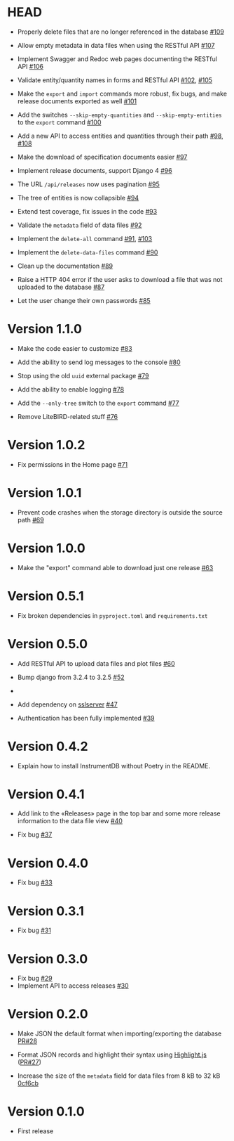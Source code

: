 # HEAD

-   Properly delete files that are no longer referenced in the database [#109](https://github.com/ziotom78/instrumentdb/pull/109)

-   Allow empty metadata in data files when using the RESTful API [#107](https://github.com/ziotom78/instrumentdb/pull/107)

-   Implement Swagger and Redoc web pages documenting the RESTful API [#106](https://github.com/ziotom78/instrumentdb/pull/106)

-   Validate entity/quantity names in forms and RESTful API [#102](https://github.com/ziotom78/instrumentdb/pull/102), [#105](https://github.com/ziotom78/instrumentdb/pull/105)

-   Make the `export` and `import` commands more robust, fix bugs, and make release documents exported as well [#101](https://github.com/ziotom78/instrumentdb/pull/101)

-   Add the switches `--skip-empty-quantities` and `--skip-empty-entities` to the `export` command [#100](https://github.com/ziotom78/instrumentdb/pull/100)

-   Add a new API to access entities and quantities through their path [#98](https://github.com/ziotom78/instrumentdb/pull/98), [#108](https://github.com/ziotom78/instrumentdb/pull/108)

-   Make the download of specification documents easier [#97](https://github.com/ziotom78/instrumentdb/pull/97)

-   Implement release documents, support Django 4 [#96](https://github.com/ziotom78/instrumentdb/pull/96)

-   The URL `/api/releases` now uses pagination [#95](https://github.com/ziotom78/instrumentdb/pull/95)

-   The tree of entities is now collapsible [#94](https://github.com/ziotom78/instrumentdb/pull/94)

-   Extend test coverage, fix issues in the code [#93](https://github.com/ziotom78/instrumentdb/pull/93)

-   Validate the `metadata` field of data files [#92](https://github.com/ziotom78/instrumentdb/pull/92)

-   Implement the `delete-all` command [#91](https://github.com/ziotom78/instrumentdb/pull/91), [#103](https://github.com/ziotom78/instrumentdb/pull/103)

-   Implement the `delete-data-files` command [#90](https://github.com/ziotom78/instrumentdb/pull/90)

-   Clean up the documentation [#89](https://github.com/ziotom78/instrumentdb/pull/89)

-   Raise a HTTP 404 error if the user asks to download a file that was not uploaded to the database [#87](https://github.com/ziotom78/instrumentdb/pull/87)

-   Let the user change their own passwords [#85](https://github.com/ziotom78/instrumentdb/pull/85)

# Version 1.1.0

-   Make the code easier to customize [#83](https://github.com/ziotom78/instrumentdb/pull/83)

-   Add the ability to send log messages to the console [#80](https://github.com/ziotom78/instrumentdb/pull/80)

-   Stop using the old `uuid` external package [#79](https://github.com/ziotom78/instrumentdb/pull/79)

-   Add the ability to enable logging [#78](https://github.com/ziotom78/instrumentdb/pull/78)

-   Add the `--only-tree` switch to the `export` command [#77](https://github.com/ziotom78/instrumentdb/pull/77)

-   Remove LiteBIRD-related stuff [#76](https://github.com/ziotom78/instrumentdb/pull/76)

# Version 1.0.2

-   Fix permissions in the Home page [#71](https://github.com/ziotom78/instrumentdb/pull/71)

# Version 1.0.1

-   Prevent code crashes when the storage directory is outside the source path [#69](https://github.com/ziotom78/instrumentdb/pull/69)

# Version 1.0.0

-   Make the "export" command able to download just one release [#63](https://github.com/ziotom78/instrumentdb/pull/63)

# Version 0.5.1

-   Fix broken dependencies in `pyproject.toml` and `requirements.txt`

# Version 0.5.0

-   Add RESTful API to upload data files and plot files [#60](https://github.com/ziotom78/instrumentdb/pull/60)

-   Bump django from 3.2.4 to 3.2.5 [#52](https://github.com/ziotom78/instrumentdb/pull/52)
-    
-   Add dependency on [sslserver](https://github.com/teddziuba/django-sslserver) [#47](https://github.com/ziotom78/instrumentdb/pull/47)

-   Authentication has been fully implemented [#39](https://github.com/ziotom78/instrumentdb/pull/39)

# Version 0.4.2

-   Explain how to install InstrumentDB without Poetry in the README.

# Version 0.4.1

-   Add link to the «Releases» page in the top bar and some more release information to the data file view [#40](https://github.com/ziotom78/instrumentdb/pull/40)

-   Fix bug [#37](https://github.com/ziotom78/instrumentdb/issues/37)

# Version 0.4.0

-   Fix bug [#33](https://github.com/ziotom78/instrumentdb/issues/33)

# Version 0.3.1

-   Fix bug [#31](https://github.com/ziotom78/instrumentdb/issues/31)

# Version 0.3.0

-   Fix bug [#29](https://github.com/ziotom78/instrumentdb/issues/29)
-   Implement API to access releases [#30](https://github.com/ziotom78/instrumentdb/pull/30)

# Version 0.2.0

-   Make JSON the default format when importing/exporting the database [PR#28](https://github.com/ziotom78/instrumentdb/pull/28)

-   Format JSON records and highlight their syntax using [Highlight.js](https://highlightjs.org/) ([PR#27](https://github.com/ziotom78/instrumentdb/pull/27))

-   Increase the size of the `metadata` field for data files from 8 kB to 32 kB 
    [0cf6cb](https://github.com/ziotom78/instrumentdb/commit/0cf6cb83766696c5471dc5ba74d14ba5d709a8f0)

# Version 0.1.0

- First release
